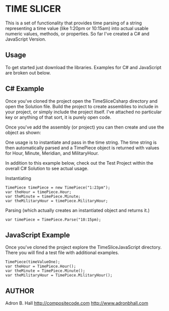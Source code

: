 
TIME SLICER
=================

This is a set of functionality that provides time parsing of a string representing a time value (like 1:20pm or 10:15am) into actual usable numeric values, methods, or properties. So far I've created a C# and JavaScript Version.

Usage
-----

To get started just download the libraries. Examples for C# and JavaScript are broken out below.

C# Example
----------

Once you've cloned the project open the TimeSliceCsharp directory and open the Solution file. Build the project to create assemblies to include in your project, or simply include the project itself. I've attached no particular key or anything of that sort, it is purely open code.

Once you've add the assembly (or project) you can then create and use the object as shown:

One usage is to instantiate and pass in the time string. The time string is then automatically parsed and a TimePiece object is returned with values for Hour, Minute, Meridian, and MilitaryHour.

In addition to this example below, check out the Test Project within the overall C# Solution to see actual usage.

Instantiating

    TimePiece timePiece = new TimePiece("1:23pm");
    var theHour = timePiece.Hour;
    var theMinute = timePiece.Minute;
    var theMilitaryHour = timePiece.MilitaryHour;

Parsing (which actually creates an instantiated object and returns it.)

    var timePiece = TimePiece.Parse("10:15pm);

JavaScript Example
------------------

Once you've cloned the project explore the TimeSliceJavaScript directory. There you will find a test file with additional examples.

    TimePiece(timeValueOne);
    var theHour = TimePiece.Hour();
    var theMinute = TimePiece.Minute();
    var theMilitaryHour = TimePiece.MilitaryHour();

AUTHOR
------

Adron B. Hall
http://compositecode.com
http://www.adronbhall.com